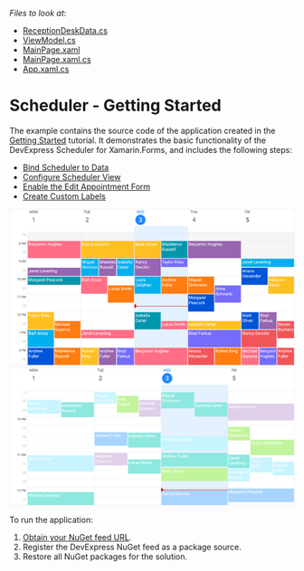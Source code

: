 <!-- default file list -->
*Files to look at*:

* [ReceptionDeskData.cs](./Scheduler_GettingStarted/ReceptionDeskData.cs)
* [ViewModel.cs](./Scheduler_GettingStarted/ViewModel.cs)
* [MainPage.xaml](./Scheduler_GettingStarted/MainPage.xaml)
* [MainPage.xaml.cs](./Scheduler_GettingStarted/MainPage.xaml.cs)
* [App.xaml.cs](./Scheduler_GettingStarted/App.xaml.cs)
<!-- default file list end -->
# Scheduler - Getting Started

The example contains the source code of the application created in the [Getting Started](https://docs.devexpress.com/MobileControls/400687/xamarin-forms/scheduler/getting-started/index) tutorial. It demonstrates the basic functionality of the DevExpress Scheduler for Xamarin.Forms, and includes the following steps:
- [Bind Scheduler to Data](https://docs.devexpress.com/MobileControls/400681/xamarin-forms/scheduler/getting-started/lesson-1-bind-scheduler-to-data)
- [Configure Scheduler View](https://docs.devexpress.com/MobileControls/400685/xamarin-forms/scheduler/getting-started/lesson-2-specify-scheduler-view)
- [Enable the Edit Appointment Form](https://docs.devexpress.com/MobileControls/400701/xamarin-forms/scheduler/getting-started/lesson-3-edit-appointment)
- [Create Custom Labels](https://docs.devexpress.com/MobileControls/400686/xamarin-forms/scheduler/getting-started/lesson-4-custom-labels-and-statuses)

<img src="./img/scheduler-getting-started-lesson1.png"/>  
<img src="./img/scheduler-getting-started-lesson4.png"/>

To run the application:
1. [Obtain your NuGet feed URL](http://docs.devexpress.com/GeneralInformation/116042/installation/install-devexpress-controls-using-nuget-packages/obtain-your-nuget-feed-url).
2. Register the DevExpress NuGet feed as a package source.
3. Restore all NuGet packages for the solution.